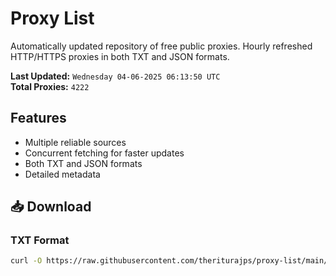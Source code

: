 # Proxy List

Automatically updated repository of free public proxies. Hourly refreshed HTTP/HTTPS proxies in both TXT and JSON formats.

**Last Updated:** `Wednesday 04-06-2025 06:13:50 UTC`  
**Total Proxies:** `4222`

## Features
- Multiple reliable sources
- Concurrent fetching for faster updates
- Both TXT and JSON formats
- Detailed metadata

## 📥 Download

### TXT Format
```bash
curl -O https://raw.githubusercontent.com/theriturajps/proxy-list/main/proxies.txt